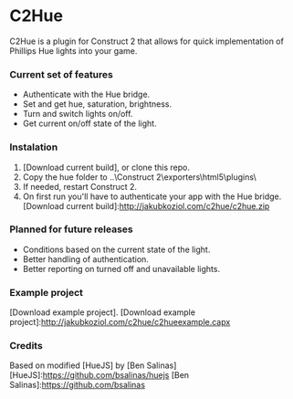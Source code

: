 # C2Hue
C2Hue is a plugin for Construct 2 that allows for quick implementation of Phillips Hue lights into your game.

### Current set of features
* Authenticate with the Hue bridge.
* Set and get hue, saturation, brightness.
* Turn and switch lights on/off.
* Get current on/off state of the light.

### Instalation
1. [Download current build], or clone this repo.
2. Copy the hue folder to ..\Construct 2\exporters\html5\plugins\
3. If needed, restart Construct 2.
4. On first run you'll have to authenticate your app with the Hue bridge.
[Download current build]:http://jakubkoziol.com/c2hue/c2hue.zip

### Planned for future releases
* Conditions based on the current state of the light.
* Better handling of authentication.
* Better reporting on turned off and unavailable lights.

### Example project
[Download example project].
[Download example project]:http://jakubkoziol.com/c2hue/c2hueexample.capx

### Credits
Based on modified [HueJS] by [Ben Salinas]
[HueJS]:https://github.com/bsalinas/huejs
[Ben Salinas]:https://github.com/bsalinas